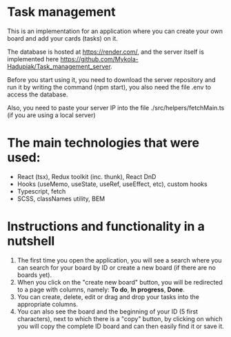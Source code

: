 # Task management
This is an implementation for an application where you can create your own board and add your cards (tasks) on it.

The database is hosted at https://render.com/, and the server itself is implemented here https://github.com/Mykola-Hadupiak/Task_management_server.

Before you start using it, you need to download the server repository and run it by writing the command (npm start), you also need the file .env to access the database.

Also, you need to paste your server IP into the file ./src/helpers/fetchMain.ts (if you are using a local server)

# The main technologies that were used:
* React (tsx), Redux toolkit (inc. thunk), React DnD
* Hooks (useMemo, useState, useRef, useEffect, etc), custom hooks
* Typescript, fetch
* SCSS, classNames utility, BEM

# Instructions and functionality in a nutshell

1. The first time you open the application, you will see a search where you can search for your board by ID or create a new board (if there are no boards yet).
2. When you click on the "create new board" button, you will be redirected to a page with columns, namely: **To do**, **In progress**, **Done**.
3. You can create, delete, edit or drag and drop your tasks into the appropriate columns.
4. You can also see the board and the beginning of your ID (5 first characters), next to which there is a "copy" button, by clicking on which you will copy the complete ID board and can then easily find it or save it.
